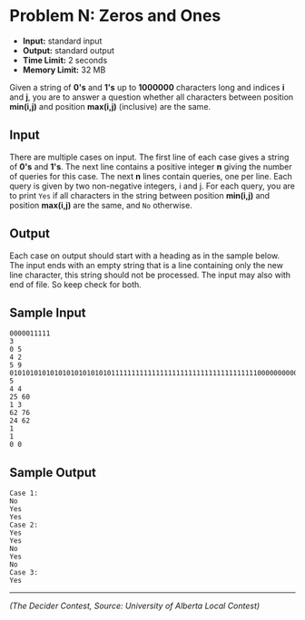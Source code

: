 Problem N: Zeros and Ones
=========================

- **Input:** standard input
- **Output:** standard output
- **Time Limit:** 2 seconds
- **Memory Limit:** 32 MB
 
Given a string of **0's** and **1's** up to **1000000** characters long and indices **i** and **j**, you are to answer a question whether all characters between position **min(i,j)** and position **max(i,j)** (inclusive) are the same.
 
Input
-----

There are multiple cases on input. The first line of each case gives a string of **0's** and **1's**. The next line contains a positive integer **n** giving the number of queries for this case. The next **n** lines contain queries, one per line. Each query is given by two non-negative integers, i and j. For each query, you are to print ``Yes`` if all characters in the string between position **min(i,j)** and position **max(i,j)** are the same, and ``No`` otherwise.
 
Output
------

Each case on output should start with a heading as in the sample below. The input ends with an empty string that is a line containing only the new line character, this string should not be processed. The input may also with end of file. So keep check for both.
 
Sample Input
------------
```
0000011111
3
0 5
4 2
5 9
01010101010101010101010101111111111111111111111111111111111110000000000000000
5
4 4
25 60
1 3
62 76
24 62
1
1
0 0
```
 
Sample Output
-------------
```
Case 1:
No
Yes
Yes
Case 2:
Yes
Yes
No
Yes
No
Case 3:
Yes
```
---
*(The Decider Contest, Source: University of Alberta Local Contest)*